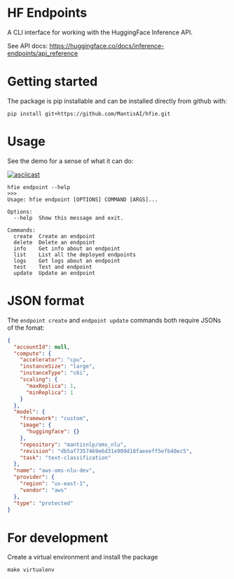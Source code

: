 # HF Endpoints

A CLI interface for working with the HuggingFace Inference API.

See API docs: https://huggingface.co/docs/inference-endpoints/api_reference

# Getting started

The package is pip installable and can be installed directly from github with:

```
pip install git+https://github.com/MantisAI/hfie.git
```

# Usage

See the demo for a sense of what it can do:

[![asciicast](https://asciinema.org/a/m2MyTRsJ1H6kaW2ygwr37qbh2.svg)](https://asciinema.org/a/m2MyTRsJ1H6kaW2ygwr37qbh2)

```
hfie endpoint --help
>>>
Usage: hfie endpoint [OPTIONS] COMMAND [ARGS]...

Options:
  --help  Show this message and exit.

Commands:
  create  Create an endpoint
  delete  Delete an endpoint
  info    Get info about an endpoint
  list    List all the deployed endpoints
  logs    Get logs about an endpoint
  test    Test and endpoint
  update  Update an endpoint

```

# JSON format

The `endpoint create` and `endpoint update` commands both require JSONs of the fomat:

```json
{
  "accountId": null,
  "compute": {
    "accelerator": "cpu",
    "instanceSize": "large",
    "instanceType": "c6i",
    "scaling": {
      "maxReplica": 1,
      "minReplica": 1
    }
  },
  "model": {
    "framework": "custom",
    "image": {
      "huggingface": {}
    },
    "repository": "mantisnlp/oms_nlu",
    "revision": "db5af7357469e6d31e909d18faeeeff5efb40ec5",
    "task": "text-classification"
  },
  "name": "aws-oms-nlu-dev",
  "provider": {
    "region": "us-east-1",
    "vendor": "aws"
  },
  "type": "protected"
}
```

# For development

Create a virtual environment and install the package

```
make virtualenv
```

